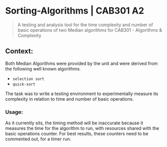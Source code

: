 # Sorting-Algorithms | CAB301 A2
> A testing and analysis tool for the time complexity and number of basic operations of two Median algorithms for CAB301 - Algorithms & Complexity

## Context:
Both Median Algorithms were provided by the unit and were derived from the following well known algorithms.
* `selection sort`
* `quick-sort`

The task was to write a testing environment to experimentally measure its complexity in relation to time and number of basic operations.

### Usage:
As it currently sits, the timing method will be inaccurate because it measures the time for the algorithm to run, with resources shared with the basic operations counter. For best results, these counters need to be commented out, for a timer run.  
